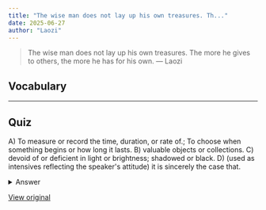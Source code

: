 ```yaml
---
title: "The wise man does not lay up his own treasures. Th..."
date: 2025-06-27
author: "Laozi"
---
```


> The wise man does not lay up his own treasures. The more he gives to others, the more he has for his own.
> — Laozi

## Vocabulary
****  


## Quiz
A) To measure or record the time, duration, or rate of.; To choose when something begins or how long it lasts.
B) valuable objects or collections.
C) devoid of or deficient in light or brightness; shadowed or black.
D) (used as intensives reflecting the speaker's attitude) it is sincerely the case that.

<details>
<summary>Answer</summary>
B) valuable objects or collections.
</details>

[View original](https://t.me/c/2696929880/360)
